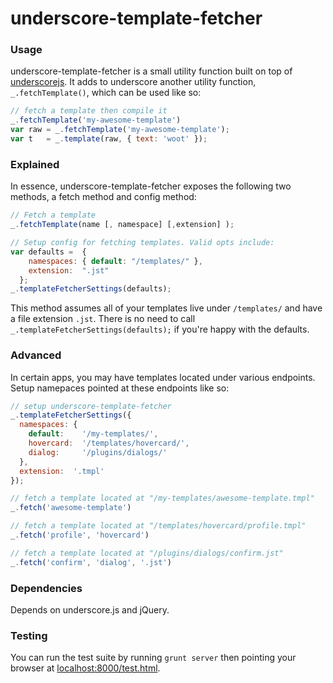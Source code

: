 
# underscore-template-fetcher

### Usage
underscore-template-fetcher is a small utility function built on top of [underscorejs](http://underscorejs.org). It adds to underscore another utility function, `_.fetchTemplate()`, which can be used like so:

```javascript
// fetch a template then compile it
_.fetchTemplate('my-awesome-template')
var raw = _.fetchTemplate('my-awesome-template');
var t   = _.template(raw, { text: 'woot' });
````

### Explained
In essence, underscore-template-fetcher exposes the following two methods, a fetch method and config method: 

```javascript
// Fetch a template
_.fetchTemplate(name [, namespace] [,extension] );

// Setup config for fetching templates. Valid opts include:
var defaults =  {
    namespaces: { default: "/templates/" },
    extension:  ".jst"  
  };
_.templateFetcherSettings(defaults);
````

This method assumes all of your templates live under `/templates/` and have a file extension `.jst`. There is no need to call `_.templateFetcherSettings(defaults);` if you're happy with the defaults.

### Advanced

In certain apps, you may have templates located under various endpoints. Setup namepaces pointed at these endpoints like so:

```javascript
// setup underscore-template-fetcher 
_.templateFetcherSettings({
  namespaces: {
    default:    '/my-templates/',
    hovercard:  '/templates/hovercard/',
    dialog:     '/plugins/dialogs/'
  },
  extension:  '.tmpl'
});

// fetch a template located at "/my-templates/awesome-template.tmpl"
_.fetch('awesome-template')

// fetch a template located at "/templates/hovercard/profile.tmpl"
_.fetch('profile', 'hovercard')

// fetch a template located at "/plugins/dialogs/confirm.jst"
_.fetch('confirm', 'dialog', '.jst')

```` 

### Dependencies

Depends on underscore.js and jQuery.

### Testing

You can run the test suite by running `grunt server` then pointing your browser at [localhost:8000/test.html](localhost:8000/test.html).

